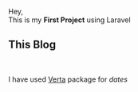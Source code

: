 Hey, <br>
This is my **First Project** using Laravel


## This Blog

<br>

I have used [Verta](https://hekmatinasser.github.io/verta/) package for *dates*

<br>
